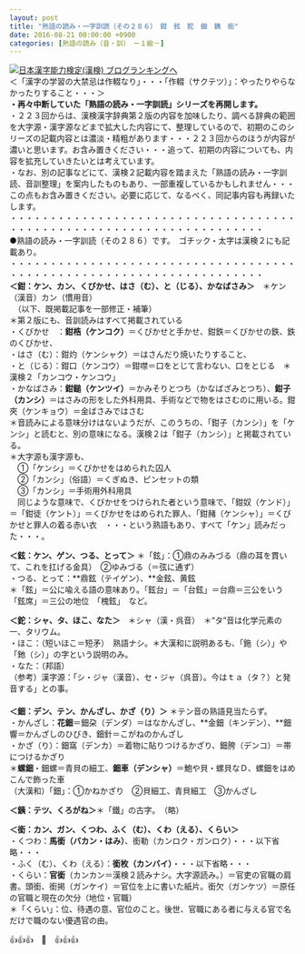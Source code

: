 ```yaml
---
layout: post
title: "熟語の読み・一字訓読（その２８６）　鉗　鉉　鉈　鈿　銕　銜"
date: 2016-08-21 00:00:00 +0900
categories: [熟語の読み（音・訓）　ー１級－]
---
```


[![](/syuusyuu9701/assets/images/熟語の読み・一字訓読（その２８６）-鉗-鉉-鉈-鈿-銕-銜-br_c_3028_1.gif)](http://blog.with2.net/link.php?1659096:3028 "日本漢字能力検定(漢検) ブログランキングへ")[日本漢字能力検定(漢検) ブログランキングへ](http://blog.with2.net/link.php?1659096:3028)  
＜「漢字の学習の大禁忌は作輟なり」・・・「作輟（サクテツ）」：やったりやらなかったりすること・・・＞  
**・再々中断していた「熟語の読み・一字訓読」シリーズを再開します。**  
・２２３回からは、漢検漢字辞典第２版の内容を加味したり、調べる辞典の範囲を大字源・漢字源などまで拡大した内容にて、整理しているので、初期のこのシリーズの記載内容とは濃淡・精粗があります・・・２２３回からのほうが内容が濃いと思います。お含み置きください・・・追って、初期の内容についても、内容を拡充していきたいとは考えています。  
・なお、別の記事などにて、漢検２記載内容を踏まえた「熟語の読み・一字訓読、音訓整理」を案内したものもあり、一部重複しているかもしれません・・・この点もお含み置きください。必要に応じて、なるべく、同記事内容も再録いたします。  
・・・・・・・・・・・・・・・・・・・・・・・・・・・・・・・・・・・・・・・・・・・・・・・・・・・・・・・・・・・・・・・・・・・・  
●熟語の読み・一字訓読（その２８６）です。　ゴチック・太字は漢検２にも記載あり。  
・・・・・・・・・・・・・・・・・・・・・・・・・・・・・・・・・・・・・・・・・・・・・・・・・・・・・・・・・・・・・・・・・・・・  
**＜鉗：ケン、カン、くびかせ、はさ（む）、と（じる）、かなばさみ＞**　＊ケン（漢音）カン（慣用音）  
　（以下、既掲載記事を一部修正・補筆）  
＊第２版にも、音訓読みはすべて掲載されている  
・くびかせ　：**鉗梏（ケンコク）**＝くびかせと手かせ、鉗鉄＝くびかせの鉄、鉄のくびかせ、  
・はさ（む）：鉗灼（ケンシャク）＝はさんだり焼いたりすること、  
・と（じる）：鉗口（ケンコウ）＝鉗噤＝口をとじて言わない、口をとじる　＊漢検２「カンコウ・ケンコウ」  
・かなばさみ：**鉗鎚（ケンツイ）**＝かみそりとつち（かなばざみとつち）、**鉗子（カンシ）**＝はさみの形をした外科用具、手術などで物をはさむのに用いる。鉗夾（ケンキョウ）＝金ばさみではさむ  
＊音読みによる意味分けはないようだが、このうちの、「鉗子（カンシ）」を「ケンシ」と読むと、別の意味になる。漢検２は「鉗子（カンシ）」と掲載されている。  
＊大字源も漢字源も、  
　①「ケンシ」＝くびかせをはめられた囚人  
　②「カンシ」（俗語）＝くぎぬき、ピンセットの類  
　③「カンシ」＝手術用外科用具  
　同じような意味で、くびかせをつけられた者という意味で、「鉗奴（ケンド）」＝「鉗徒（ケント）」＝くびかせをはめられた罪人、「鉗赭（ケンシャ）」＝くびかせと罪人の着る赤い衣　・・・という熟語もあり、すべて「ケン」読みだった・・・。  
  
**＜鉉：ケン、ゲン、つる、とって＞** ＊「鉉」：①鼎のみみづる（鼎の耳を貫いて、これを扛げる金具）　②ゆみづる（＝弦に通ず）  
・つる、とって：**鼎鉉（テイゲン）、**金鉉、黄鉉  
＊「鉉」＝公に喩える語の意味あり。「鉉台」＝「台鉉」＝台鼎＝三公をいう　「鉉席」＝三公の地位　「槐鉉」　など。  
  
**＜鉈：シャ、タ、ほこ、なた＞**　＊シャ（漢・呉音）　＊“タ”音は化学元素の一、タリウム。  
・ほこ：（短いほこ＝短矛）　熟語ナシ。＊大漢和に説明あるも、「鉇（シ）」や「釶（シ）」の字という説明のみ。  
・なた：（邦語）  
（参考）漢字源：「シ・ジャ（漢音）、セ・ジャ（呉音）。今はｔａ（タ？）と発音する」との事。  
　  
**＜鈿：デン、テン、かんざし、かざ（り）＞** ＊テン音の熟語見当たらず。  
・かんざし：**花鈿**＝鈿朶（デンダ）＝はなかんざし、**金鈿（キンデン）、**鈿響＝かんざしのひびき、鈿針＝こがねのかんざし  
・かざ（り）：鈿窩（デンカ）＝着物に貼りつけるかざり、鈿胯（デンコ）＝帯につけるかざり  
＊**螺鈿**・鈿螺＝青貝の細工、**鈿車（デンシャ）**＝鮑や貝・螺貝なＤ、螺鈿をはめこんで飾った車  
（大漢和）「鈿」：①かねかざり　②貝細工、青貝細工　③かんざし  
  
**＜銕：テツ、くろがね＞**＊「鐵」の古字。　（略）  
  
**＜銜：カン、ガン、くつわ、ふく（む）、くわ（える）、くらい＞**  
・くつわ：**馬銜（バカン・はみ）**、銜勒（カンロク・ガンロク）・・・以下省略・・・  
・ふく（む）、くわ（える）：**銜枚（カンバイ）**・・・以下省略・・・  
・くらい：**官銜**（カンカン＝漢検２読みナシ。大字源読み。）＝官吏の官職の肩書。頭銜、銜掲（ガンケイ）＝官位を上に書いた紙片。銜欠（ガンケツ）＝原任の官職と現在の欠分（地位・官職）  
＊「くらい」：位、待遇の意、官位のこと。後世、官職にある者に与える官で名だけで職のない優遇官の由。  
  
👍👍👍　🐒　👍👍👍  
  